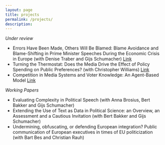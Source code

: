 ```yaml
---
layout: page
title: projects
permalink: /projects/
description:
---
```



*Under review*

- Errors Have Been Made, Others Will Be Blamed: Blame Avoidance and Blame-Shifting in Prime Minister Speeches During the Economic Crisis in Europe (with Denise Traber and Gijs Schumacher) [Link](https://osf.io/kg6qs/)
- Turning the Thermostat: Does the Media Drive the Effect of Policy Spending on Public Preferences? (with Christopher Williams) [Link](https://osf.io/ymvfb)
- Competition in Media Systems and Voter Knowledge: An Agent-Based Model [Link](https://osf.io/u7wbr/)

*Working Papers*
- Evaluating Complexity in Political Speech (with Anna Brosius, Bert Bakker and Gijs Schumacher)
- Extending the Use of Text as Data in Political Science: an Overview, an Assessment and a Cautious Invitation (with Bert Bakker and Gijs Schumacher)
- Undermining, obfuscating, or defending European integration? Public communication of European executives in times of EU politicization  (with Bart Bes and Christian Rauh) 